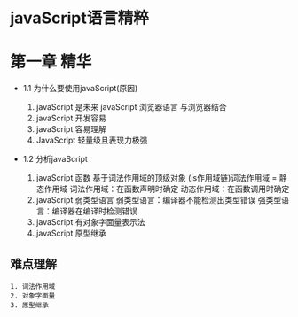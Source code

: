 # javaScript语言精粹 
# 第一章 精华

- 1.1 为什么要使用javaScript(原因)
    1. javaScript 是未来
        javaScript 浏览器语言 与浏览器结合
    2. javaScript 开发容易
    3. javaScript 容易理解
    4. JavaScript 轻量级且表现力极强

- 1.2 分析javaScript
    1. javaScript 函数 
        基于词法作用域的顶级对象
        (js作用域链)词法作用域 = 静态作用域
        词法作用域：在函数声明时确定
        动态作用域：在函数调用时确定
    2. javaScript 弱类型语言
        弱类型语言：编译器不能检测出类型错误
        强类型语言：编译器在编译时检测错误
    4. javaScript 有对象字面量表示法
    5. javaScript 原型继承

## 难点理解
    1. 词法作用域
    2. 对象字面量
    3. 原型继承